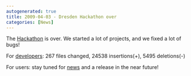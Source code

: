 ```yaml
---
autogenerated: true
title: 2009-04-03 - Dresden Hackathon over
categories: [News]
---
```


The [Hackathon](/news/2009-03-12-dresden-hackathon-2009) is over. We started a lot of projects, and we fixed a lot of bugs!

For [developers](/software/fiji/developing): 267 files changed, 24538 insertions(+), 5495 deletions(-)

For users: stay tuned for [news](/news) and a release in the near future!


